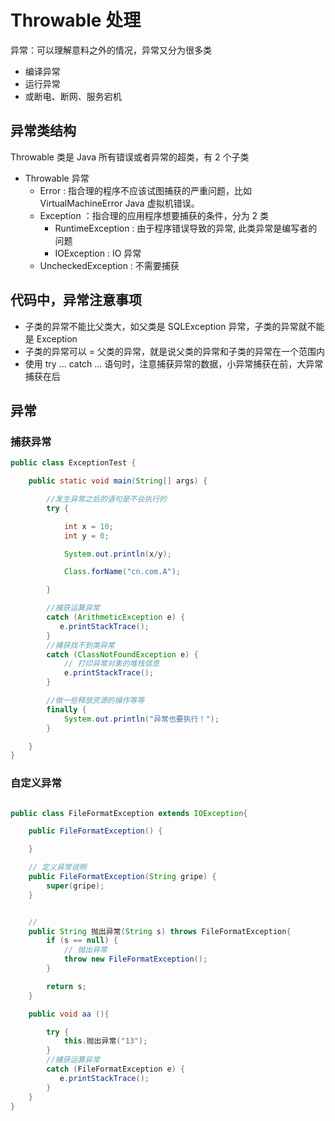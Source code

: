 # Throwable 处理

异常：可以理解意料之外的情况，异常又分为很多类

- 编译异常
- 运行异常
- 或断电、断网、服务宕机


## 异常类结构

Throwable 类是 Java 所有错误或者异常的超类，有 2 个子类

- Throwable 异常
  - Error : 指合理的程序不应该试图捕获的严重问题，比如 VirtualMachineError Java 虚拟机错误。
  - Exception ：指合理的应用程序想要捕获的条件，分为 2 类
    - RuntimeException : 由于程序错误导致的异常, 此类异常是编写者的问题
    - IOException : IO 异常
  - UncheckedException : 不需要捕获


## 代码中，异常注意事项

- 子类的异常不能比父类大，如父类是 SQLException 异常，子类的异常就不能是 Exception
- 子类的异常可以 = 父类的异常，就是说父类的异常和子类的异常在一个范围内
- 使用 try ... catch ... 语句时，注意捕获异常的数据，小异常捕获在前，大异常捕获在后


## 异常

### 捕获异常
``` java
public class ExceptionTest {

    public static void main(String[] args) {

        //发生异常之后的语句是不会执行的
        try {

            int x = 10;
            int y = 0;

            System.out.println(x/y);

            Class.forName("cn.com.A");

        }

        //捕获运算异常
        catch (ArithmeticException e) {
           e.printStackTrace();
        }
        //捕获找不到类异常
        catch (ClassNotFoundException e) {
            // 打印异常对象的堆栈信息
            e.printStackTrace();
        }

        //做一些释放资源的操作等等
        finally {
            System.out.println("异常也要执行！");
        }

    }
}

```

### 自定义异常

``` java

public class FileFormatException extends IOException{

    public FileFormatException() {

    }

    // 定义异常说明
    public FileFormatException(String gripe) {
        super(gripe);
    }


    //  
    public String 抛出异常(String s) throws FileFormatException{
        if (s == null) {
            // 抛出异常
            throw new FileFormatException();
        }

        return s;
    }

    public void aa (){

        try {
            this.抛出异常("13");
        }
        //捕获运算异常
        catch (FileFormatException e) {
           e.printStackTrace();
        }
    }
}

```
